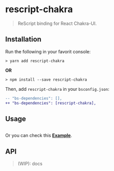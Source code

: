 # rescript-chakra
> ReScript binding for React Chakra-UI.

## Installation

Run the following in your favorit console: 
```console
> yarn add rescript-chakra  
```

**OR**

```console
> npm install --save rescript-chakra 
```

Then, add `rescript-chakra` in your `bsconfig.json`:
```diff
-- "bs-dependencies": [],
++ "bs-dependencies": [rescript-chakra],
```

## Usage

```rescript

```

Or you can check this [**Example**](https://github.com/ri7nz/rescript-chakra/tree/main/examples).

## API
> (WIP): docs
